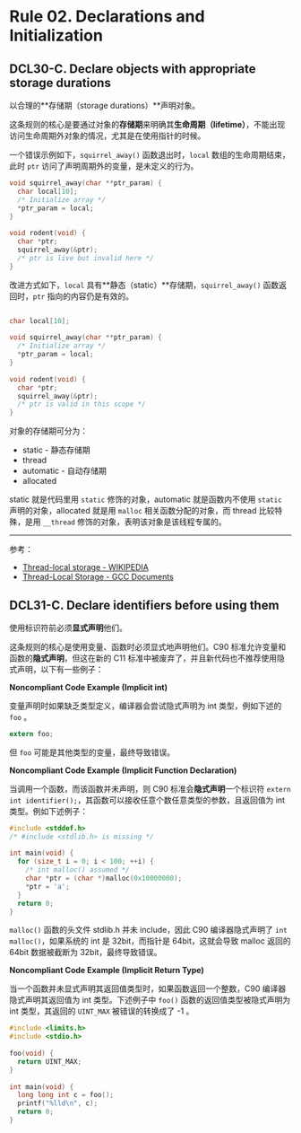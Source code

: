 # Rule 02. Declarations and Initialization



## DCL30-C. Declare objects with appropriate storage durations

以合理的**存储期（storage durations）**声明对象。

这条规则的核心是要通过对象的**存储期**来明确其**生命周期（lifetime）**，不能出现访问生命周期外对象的情况，尤其是在使用指针的时候。

一个错误示例如下，`squirrel_away()` 函数退出时，`local` 数组的生命周期结束，此时 `ptr` 访问了声明周期外的变量，是未定义的行为。

```C
void squirrel_away(char **ptr_param) {
  char local[10];
  /* Initialize array */
  *ptr_param = local;
}
 
void rodent(void) {
  char *ptr;
  squirrel_away(&ptr);
  /* ptr is live but invalid here */
}
```

改进方式如下，`local` 具有**静态（static）**存储期，`squirrel_away()` 函数返回时，`ptr` 指向的内容仍是有效的。

```C

char local[10];
  
void squirrel_away(char **ptr_param) {
  /* Initialize array */
  *ptr_param = local;
}
 
void rodent(void) {
  char *ptr;
  squirrel_away(&ptr);
  /* ptr is valid in this scope */
}
```

对象的存储期可分为：

- static - 静态存储期
- thread
- automatic - 自动存储期
- allocated

static 就是代码里用 `static` 修饰的对象，automatic 就是函数内不使用 `static` 声明的对象，allocated 就是用 `malloc` 相关函数分配的对象，而 thread 比较特殊，是用 `__thread` 修饰的对象，表明该对象是该线程专属的。

---

参考：

- [Thread-local storage - WIKIPEDIA](https://en.wikipedia.org/wiki/Thread-local_storage#Windows_implementation)
- [Thread-Local Storage - GCC Documents](https://gcc.gnu.org/onlinedocs/gcc/Thread-Local.html)

## DCL31-C. Declare identifiers before using them

使用标识符前必须**显式声明**他们。

这条规则的核心是使用变量、函数时必须显式地声明他们。C90 标准允许变量和函数的**隐式声明**，但这在新的 C11 标准中被废弃了，并且新代码也不推荐使用隐式声明，以下有一些例子：

**Noncompliant Code Example (Implicit int)**

变量声明时如果缺乏类型定义，编译器会尝试隐式声明为 int 类型，例如下述的 `foo` 。

```C
extern foo;
```

但 `foo` 可能是其他类型的变量，最终导致错误。

**Noncompliant Code Example (Implicit Function Declaration)**

当调用一个函数，而该函数并未声明，则 C90 标准会**隐式声明**一个标识符 `extern int identifier();`，其函数可以接收任意个数任意类型的参数，且返回值为 int 类型。例如下述例子：

```C
#include <stddef.h>
/* #include <stdlib.h> is missing */
  
int main(void) {
  for (size_t i = 0; i < 100; ++i) {
    /* int malloc() assumed */
    char *ptr = (char *)malloc(0x10000000);
    *ptr = 'a';
  }
  return 0;
}
```

`malloc()` 函数的头文件 stdlib.h 并未 include，因此 C90 编译器隐式声明了 `int malloc()`，如果系统的 int 是 32bit，而指针是 64bit，这就会导致 malloc 返回的 64bit 数据被截断为  32bit，最终导致错误。

**Noncompliant Code Example (Implicit Return Type)**

当一个函数并未显式声明其返回值类型时，如果函数返回一个整数，C90 编译器隐式声明其返回值为 int 类型。下述例子中 `foo()` 函数的返回值类型被隐式声明为 int 类型，其返回的 `UINT_MAX` 被错误的转换成了 -1 。

```C
#include <limits.h>
#include <stdio.h>
  
foo(void) {
  return UINT_MAX;
}
 
int main(void) {
  long long int c = foo();
  printf("%lld\n", c);
  return 0;
}
```



